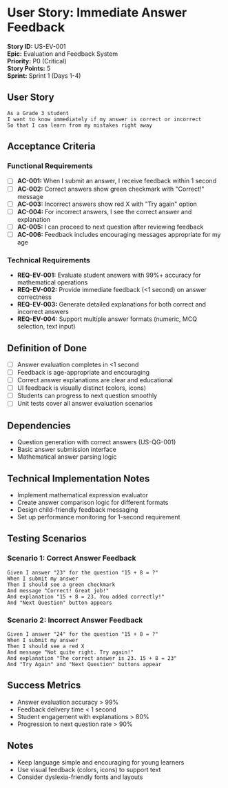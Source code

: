 # User Story: Immediate Answer Feedback

**Story ID:** US-EV-001  
**Epic:** Evaluation and Feedback System  
**Priority:** P0 (Critical)  
**Story Points:** 5  
**Sprint:** Sprint 1 (Days 1-4)

## User Story

```
As a Grade 3 student
I want to know immediately if my answer is correct or incorrect
So that I can learn from my mistakes right away
```

## Acceptance Criteria

### Functional Requirements

-   [ ] **AC-001:** When I submit an answer, I receive feedback within 1 second
-   [ ] **AC-002:** Correct answers show green checkmark with "Correct!" message
-   [ ] **AC-003:** Incorrect answers show red X with "Try again" option
-   [ ] **AC-004:** For incorrect answers, I see the correct answer and explanation
-   [ ] **AC-005:** I can proceed to next question after reviewing feedback
-   [ ] **AC-006:** Feedback includes encouraging messages appropriate for my age

### Technical Requirements

-   **REQ-EV-001:** Evaluate student answers with 99%+ accuracy for mathematical operations
-   **REQ-EV-002:** Provide immediate feedback (<1 second) on answer correctness
-   **REQ-EV-003:** Generate detailed explanations for both correct and incorrect answers
-   **REQ-EV-004:** Support multiple answer formats (numeric, MCQ selection, text input)

## Definition of Done

-   [ ] Answer evaluation completes in <1 second
-   [ ] Feedback is age-appropriate and encouraging
-   [ ] Correct answer explanations are clear and educational
-   [ ] UI feedback is visually distinct (colors, icons)
-   [ ] Students can progress to next question smoothly
-   [ ] Unit tests cover all answer evaluation scenarios

## Dependencies

-   Question generation with correct answers (US-QG-001)
-   Basic answer submission interface
-   Mathematical answer parsing logic

## Technical Implementation Notes

-   Implement mathematical expression evaluator
-   Create answer comparison logic for different formats
-   Design child-friendly feedback messaging
-   Set up performance monitoring for 1-second requirement

## Testing Scenarios

### Scenario 1: Correct Answer Feedback

```gherkin
Given I answer "23" for the question "15 + 8 = ?"
When I submit my answer
Then I should see a green checkmark
And message "Correct! Great job!"
And explanation "15 + 8 = 23. You added correctly!"
And "Next Question" button appears
```

### Scenario 2: Incorrect Answer Feedback

```gherkin
Given I answer "24" for the question "15 + 8 = ?"
When I submit my answer
Then I should see a red X
And message "Not quite right. Try again!"
And explanation "The correct answer is 23. 15 + 8 = 23"
And "Try Again" and "Next Question" buttons appear
```

## Success Metrics

-   Answer evaluation accuracy > 99%
-   Feedback delivery time < 1 second
-   Student engagement with explanations > 80%
-   Progression to next question rate > 90%

## Notes

-   Keep language simple and encouraging for young learners
-   Use visual feedback (colors, icons) to support text
-   Consider dyslexia-friendly fonts and layouts
